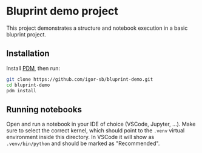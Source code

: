# Bluprint demo project

This project demonstrates a structure and notebook execution in a basic bluprint project.

## Installation

Install [PDM](https://pdm-project.org), then run:

```sh
git clone https://github.com/igor-sb/bluprint-demo.git
cd bluprint-demo
pdm install
```

## Running notebooks

Open and run a notebook in your IDE of choice (VSCode, Jupyter, ...). Make sure
to select the correct kernel, which should point to the `.venv` virtual
environment inside this directory. In VSCode it will show as `.venv/bin/python`
and should be marked as "Recommended".